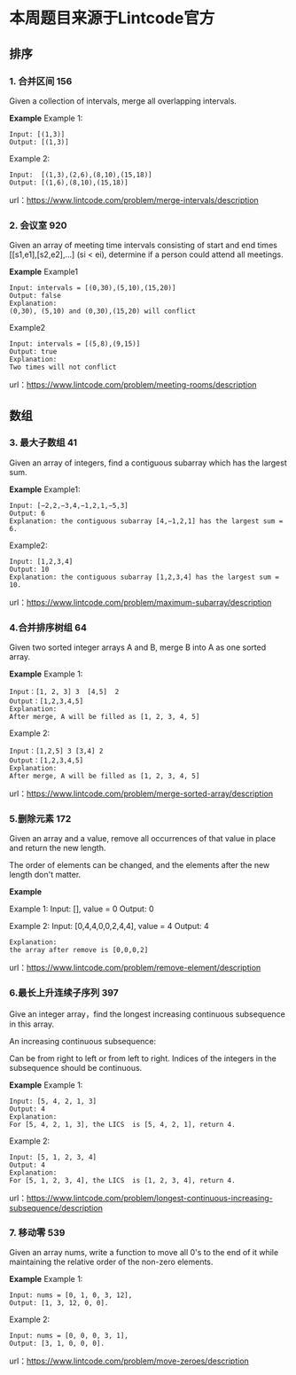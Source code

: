# 本周题目来源于Lintcode官方
## 排序
### 1. 合并区间  156
Given a collection of intervals, merge all overlapping intervals.

**Example**
Example 1:

	Input: [(1,3)]
	Output: [(1,3)]

Example 2:

	Input:  [(1,3),(2,6),(8,10),(15,18)]
	Output: [(1,6),(8,10),(15,18)]

url：https://www.lintcode.com/problem/merge-intervals/description

### 2. 会议室 920 
Given an array of meeting time intervals consisting of start and end times [[s1,e1],[s2,e2],...] (si < ei), determine if a person could attend all meetings.

**Example**
Example1

	Input: intervals = [(0,30),(5,10),(15,20)]
	Output: false
	Explanation: 
	(0,30), (5,10) and (0,30),(15,20) will conflict

Example2

	Input: intervals = [(5,8),(9,15)]
	Output: true
	Explanation: 
	Two times will not conflict 

url：https://www.lintcode.com/problem/meeting-rooms/description

## 数组
### 3. 最大子数组 41
Given an array of integers, find a contiguous subarray which has the largest sum.

**Example**
Example1:

	Input: [−2,2,−3,4,−1,2,1,−5,3]
	Output: 6
	Explanation: the contiguous subarray [4,−1,2,1] has the largest sum = 6.

Example2:

	Input: [1,2,3,4]
	Output: 10
	Explanation: the contiguous subarray [1,2,3,4] has the largest sum = 10.

url：https://www.lintcode.com/problem/maximum-subarray/description

### 4.合并排序树组 64
Given two sorted integer arrays A and B, merge B into A as one sorted array.

**Example**
Example 1:

	Input：[1, 2, 3] 3  [4,5]  2
	Output：[1,2,3,4,5]
	Explanation:
	After merge, A will be filled as [1, 2, 3, 4, 5]

Example 2:

	Input：[1,2,5] 3 [3,4] 2
	Output：[1,2,3,4,5]
	Explanation:
	After merge, A will be filled as [1, 2, 3, 4, 5]

url：https://www.lintcode.com/problem/merge-sorted-array/description

### 5.删除元素 172
Given an array and a value, remove all occurrences of that value in place and return the new length.

The order of elements can be changed, and the elements after the new length don't matter.

**Example**

Example 1:
	Input: [], value = 0
	Output: 0

Example 2:
	Input:  [0,4,4,0,0,2,4,4], value = 4
	Output: 4
	
	Explanation: 
	the array after remove is [0,0,0,2]
  
 url：https://www.lintcode.com/problem/remove-element/description
 
 ### 6.最长上升连续子序列 397
 Give an integer array，find the longest increasing continuous subsequence in this array.

An increasing continuous subsequence:

Can be from right to left or from left to right.
Indices of the integers in the subsequence should be continuous.

**Example**
Example 1:

	Input: [5, 4, 2, 1, 3]
	Output: 4
	Explanation:
	For [5, 4, 2, 1, 3], the LICS  is [5, 4, 2, 1], return 4.

Example 2:

	Input: [5, 1, 2, 3, 4]
	Output: 4
	Explanation:
	For [5, 1, 2, 3, 4], the LICS  is [1, 2, 3, 4], return 4.

url：https://www.lintcode.com/problem/longest-continuous-increasing-subsequence/description

### 7. 移动零 539
Given an array nums, write a function to move all 0's to the end of it while maintaining the relative order of the non-zero elements.

**Example**
Example 1:

	Input: nums = [0, 1, 0, 3, 12],
	Output: [1, 3, 12, 0, 0].

Example 2:

	Input: nums = [0, 0, 0, 3, 1],
	Output: [3, 1, 0, 0, 0].

url：https://www.lintcode.com/problem/move-zeroes/description
